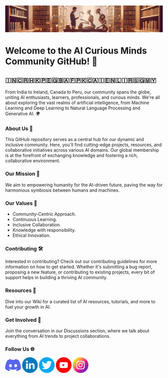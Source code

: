 ![AI Curious Minds](assets/look-and-feel/banner/banner-aicm-v1.1.4.png)

# Welcome to the AI Curious Minds Community GitHub! 🌟

## 🇮🇳🇨🇷🇭🇰🇵🇪🇬🇧🇦🇫🇵🇰🇨🇦🇮🇪🇳🇱🇮🇷🇸🇬🇲🇾

From India to Ireland, Canada to Peru, our community spans the globe, uniting AI enthusiasts, learners, professionals, and curious minds. We're all about exploring the vast realms of artificial intelligence, from Machine Learning and Deep Learning to Natural Language Processing and Generative AI. 🌍

### About Us 🚀
This GitHub repository serves as a central hub for our dynamic and inclusive community. Here, you'll find cutting-edge projects, resources, and collaborative initiatives across various AI domains. Our global membership is at the forefront of exchanging knowledge and fostering a rich, collaborative environment.

### Our Mission 🎯
We aim to empowering humanity for the AI-driven future, paving the way for harmonious symbiosis between humans and machines.

### Our Values 🌱

- Community-Centric Approach.​
- Continuous Learning.​
- Inclusive Collaboration.​
- Knowledge with responsibility.​
- Ethical Innovation.

### Contributing 🛠️
Interested in contributing? Check out our contributing guidelines for more information on how to get started. Whether it's submitting a bug report, proposing a new feature, or contributing to existing projects, every bit of support helps in building a thriving AI community.

### Resources 📖
Dive into our Wiki for a curated list of AI resources, tutorials, and more to fuel your growth in AI.

### Get Involved 💬
Join the conversation in our Discussions section, where we talk about everything from AI trends to project collaborations.

### Follow Us 🌐
<p align='left'>
  <a href='https://discord.gg/qgvwsCw293'>
    <img src='assets/look-and-feel/icons/social-networks/color/discord.png' alt='icon | Discord' width='50px'/></a>
  <a href='https://www.linkedin.com/company/aicuriousminds'>
    <img src='assets/look-and-feel/icons/social-networks/color/linkedin.png' alt='icon | Linkedin' width='50px'/></a>
  <a href='https://twitter.com/aicuriousminds'>
    <img src='assets/look-and-feel/icons/social-networks/color/twitter.png' alt='icon | Twitter' width='50px'/></a>
  <a href='https://www.youtube.com/@aicuriousminds'>
    <img src='assets/look-and-feel/icons/social-networks/color/youtube.png' alt='icon | Youtube' width='50px'/></a>
  <a href='https://www.instagram.com/aicuriousminds'>
    <img src='assets/look-and-feel/icons/social-networks/color/instagram.png' alt='icon | Instagram' width='50px'/></a>
</p>

